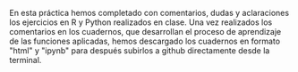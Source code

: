 En esta práctica hemos completado con comentarios, dudas y aclaraciones los ejercicios en R y Python realizados en clase. Una vez realizados los comentarios en los cuadernos, que desarrollan el proceso de aprendizaje de las funciones aplicadas, hemos descargado los cuadernos en formato "html" y "ipynb" para después subirlos a github directamente desde la terminal.
